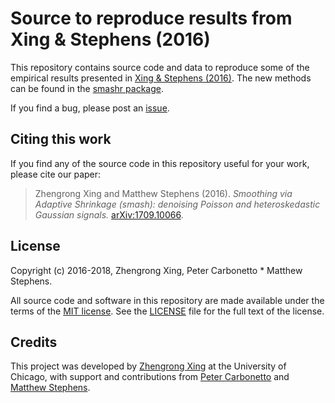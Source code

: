 # Source to reproduce results from Xing & Stephens (2016)

This repository contains source code and data to reproduce some of the
empirical results presented in [Xing & Stephens (2016)][smashr-preprint].
The new methods can be found in the [smashr package][smashr].

If you find a bug, please post an [issue][issues].

## Citing this work

If you find any of the source code in this repository useful for your
work, please cite our paper:

> Zhengrong Xing and Matthew Stephens (2016). *Smoothing via Adaptive
Shrinkage (smash): denoising Poisson and heteroskedastic Gaussian
signals.* [arXiv:1709.10066](http://arxiv.org/abs/1605.07787).

## License

Copyright (c) 2016-2018, Zhengrong Xing, Peter Carbonetto * Matthew
Stephens.

All source code and software in this repository are made available
under the terms of the
[MIT license](https://opensource.org/licenses/mit-license.html). See
the [LICENSE](LICENSE) file for the full text of the license.

## Credits

This project was developed by [Zhengrong Xing][zhengrong] at the
University of Chicago, with support and contributions from
[Peter Carbonetto][peter] and [Matthew Stephens][matthew].

[smashr]: https://github.com/stephenslab/smashr
[smashr-preprint]: http://arxiv.org/abs/1605.07787
[dscr-smash]: https://github.com/stephenslab/dscr-smash
[issues]: https://github.com/stephenslab/smash-paper/issues
[zhengrong]: https://github.com/zrxing
[peter]: http://pcarbo.github.io
[matthew]: http://stephenslab.uchicago.edu
